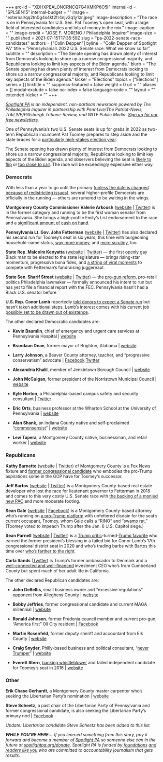 +++
arc-id = "XDHXPEALONCRNCQ7G4XMKP6O5I"
internal-id = "SPLSEN15"
internal-budget = ""
image = "external/qq2tn0g4s4kt2fr4njv2q1y1zr.jpeg"
image-description = "The race is on in Pennsylvania for U.S. Sen. Pat Toomey's open seat, with a large field of interested candidates and lots of money in the mix."
image-caption = ""
image-credit = "JOSE F. MORENO / Philadelphia Inquirer"
image-size = ""
published = 2021-07-15T17:35:59Z
slug = "pa-2022-senate-race-candidates"
authors = ["Colin Deppen"]
byline = "Colin Deppen of Spotlight PA"
title = "Pennsylvania’s 2022 U.S. Senate race: What we know so far"
subtitle = ""
description = "The Senate opening has drawn plenty of interest from Democrats looking to shore up a narrow congressional majority, and Republicans looking to limit key aspects of the Biden agenda."
blurb = "The Senate opening has drawn plenty of interest from Democrats looking to shore up a narrow congressional majority, and Republicans looking to limit key aspects of the Biden agenda."
kicker = "Elections"
topics = ["Elections"]
series = []
linktitle = ""
suppress-featured = false
weight = 0
url = ""
aliases = []
modal-exclude = false
no-index = false
language-code = ""
layout = ""
extended-kicker = ""
+++

<a href="https://www.spotlightpa.org/"><i>Spotlight PA</i></a><i> is an independent, non-partisan newsroom powered by The Philadelphia Inquirer in partnership with PennLive/The Patriot-News, TribLIVE/Pittsburgh Tribune-Review, and WITF Public Media. </i><a href="https://www.spotlightpa.org/newsletters"><i>Sign up for our free newsletters</i></a><i>.</i>

One of Pennsylvania’s two U.S. Senate seats is up for grabs in 2022 as two-term Republican incumbent Pat Toomey prepares to step aside and the state braces for a <a href="https://www.spotlightpa.org/news/2021/06/pa-2020-governor-race-candidates/">particularly high-stakes election year</a>.

The Senate opening has drawn plenty of interest from Democrats looking to shore up a narrow congressional majority, Republicans looking to limit key aspects of the Biden agenda, and observers believing the seat is <a href="https://www.cnn.com/2021/07/05/politics/2022-senate-race-rankings-july/index.html">likely to flip</a> or <a href="https://cookpolitical.com/ratings/senate-race-ratings">too close to call</a>. The race will be exceedingly expensive either way.

<script src="https://www.spotlightpa.org/embed.js" async></script><div data-spl-embed-version="1" data-spl-src="https://www.spotlightpa.org/embeds/newsletter/"></div>

### Democrats

With less than a year to go until the primary (<a href="https://apnews.com/article/primary-elections-pennsylvania-elections-census-2020-house-elections-9c91a3caf8d761ede5bb456c6898e539">unless the date is changed because of redistricting issues</a>), several higher-profile Democrats are officially in the running — others are rumored to be waiting in the wings.

<b>Montgomery County Commissioner Valerie Arkoosh</b> (<a href="https://www.valarkoosh.com/">website</a> | <a href="https://twitter.com/ValArkooshPA">Twitter</a>) is in the former category and running to be the first woman senator from Pennsylvania. She brings a high-profile Emily’s List endorsement to the race and a <a href="https://www.politicspa.com/arkoosh-raises-over-1-million-in-q2/98587/">significant amount of cash on hand</a>.

<b>Pennsylvania Lt. Gov. John Fetterman</b> (<a href="https://johnfetterman.com/">website</a> | <a href="https://twitter.com/JohnFetterman">Twitter</a>) has also declared his second run for Toomey’s seat in six years, this time with burgeoning household-name status, <a href="https://whyy.org/articles/fetterman-dwarfs-competition-in-first-fundraising-numbers-for-pa-s-senate-race/">way more money</a>, and <a href="https://www.theroot.com/john-fetterman-has-had-eight-years-to-apologize-for-pul-1846249115">more scrutiny</a>, too.

<b>State Rep. Malcolm Kenyatta</b> (<a href="https://www.malcolmkenyatta.com/">website</a> | <a href="https://twitter.com/malcolmkenyatta">Twitter</a>) — the first openly gay Black man to be elected to the state legislature — brings rising-star momentum, progressive bona fides, and <a href="https://www.inquirer.com/politics/election/malcolm-kenyatta-gettysburg-democratic-pennsylvania-senate-race-20210713.html">a string of viral moments</a> to compete with Fetterman’s fundraising juggernaut.

<b>State Sen. Sharif Street</b> (<a href="https://streetforpa.com/">website</a> | <a href="https://twitter.com/streetforpa">Twitter</a>) — the <a href="https://whyy.org/articles/how-many-more-must-die-philly-lawmakers-plead-for-help-reducing-gun-violence/">pro-gun reform</a>, pro-retail politics Philadelphia lawmaker — formally announced his intent to run but has yet to file a financial report with the FEC. Pennsylvania hasn’t had a Black U.S. senator before.

<b>U.S. Rep. Conor Lamb</b> reportedly <a href="https://www.politico.com/news/2021/04/30/conor-lamb-pennsylvania-senate-485124">told donors to expect a Senate run</a> but hasn’t taken additional steps. Lamb’s interest comes with his current job <a href="https://www.spotlightpa.org/news/2021/04/pa-us-house-seat-congressional-census-announcement-redistricting/">possibly set to be drawn out of existence</a>.

The other declared Democratic candidates are:

- <b>Kevin Baumlin</b>, chief of emergency and urgent care services at Pennsylvania Hospital | <a href="https://www.drbaumlinforpa.com/">website</a>

- <b>Brandaun Dean</b>, former mayor of Brighton, Alabama | <a href="http://brandaundean.com/">website</a>

- <b>Larry Johnson</b>, a Beaver County attorney, teacher, and “progressive conservatism” advocate | <a href="https://www.facebook.com/AxumGold/">Facebook</a> <a href="https://twitter.com/larryjo46392529">Twitter</a>

- <b>Alexandria Khalil</b>, member of Jenkintown Borough Council | <a href="https://www.alexkhalilforussenate.com/home">website</a>

- <b>John McGuigan</b>, former president of the Norristown Municipal Council | <a href="https://www.mcguiganforpa.com/">website </a>

- <b>Kyle Norton</b>, a Philadelphia-based campus safety and security consultant | <a href="https://twitter.com/kylenortonpa?lang=en">Twitter</a>

- <b>Eric Orts</b>, business professor at the Wharton School at the University of Pennsylvania | <a href="https://www.friendsofericorts.com/">website </a>

- <b>Alan Shank</b>, an Indiana County native and self-proclaimed “<a href="https://twitter.com/shank_al">commonsensist</a>” | <a href="https://www.alshankforpa.com/">website </a>

- <b>Lew Tapera</b>, a Montgomery County native, businessman, and retail worker | <a href="https://www.lewforyou2022.com/">website </a>

<script src="https://www.spotlightpa.org/embed.js" async></script><div data-spl-embed-version="1" data-spl-src="https://www.spotlightpa.org/embeds/donate/"></div>

### Republicans

<b>Kathy Barnette</b> (<a href="https://barnetteforsenate.com/">website</a> | <a href="https://twitter.com/kathy4truth?lang=en">Twitter</a>) of Montgomery County is a Fox News fixture and <a href="https://www.buckscountycouriertimes.com/story/news/2020/11/02/madeleine-dean-kathy-barnette-4th-district-congress/6088489002/">former congressional candidate</a> who embodies the pro-Trump aspirations some in the GOP have for Toomey’s successor.

<b>Jeff Bartos</b> (<a href="https://jeffbartos.com/">website</a> | <a href="https://twitter.com/jeff_bartos">Twitter</a>) is a Montgomery County-based real estate developer who lost the race for lieutenant governor to Fetterman in 2018 and comes to this very costly U.S. Senate race with <a href="https://www.politico.com/news/2021/04/24/jeff-bartos-super-pac-pennsylvania-race-484531">the backing of a monied new PAC</a> and more moderate footing.

<b>Sean Gale</b> (<a href="https://www.galeforsenate.com/home.html">website</a> | <a href="https://www.facebook.com/sean.gale">Facebook</a>) is a Montgomery County-based attorney who’s running on <a href="https://www.inquirer.com/politics/election/joe-gale-2022-pennsylvania-governor-race-20210216.html">a pro-Trump platform</a> with unfettered disdain for the seat’s current occupant, Toomey, whom Gale calls a “RINO” and “<a href="https://www.facebook.com/sean.gale/posts/10219624235533019">swamp rat</a>.” (Toomey voted to impeach Trump after the Jan. 6 U.S. Capitol siege.)

<b>Sean Parnell</b> (<a href="https://parnellforsenate.com/">website</a> | <a href="https://twitter.com/SeanParnellUSA">Twitter</a>) is a <a href="https://www.pghcitypaper.com/pittsburgh/an-extensive-list-of-all-the-times-sean-parnell-criticized-donald-trump/Content?oid=19552160">Trump critic</a>-turned-<a href="https://www.politicspa.com/pa17-trump-endorses-parnell/93131/">Trump favorite</a> who earned the former president’s blessing in a failed bid for Conor Lamb’s 17th congressional district seat in 2020 and who’s trading barbs with Bartos this time over <a href="https://www.pghcitypaper.com/pittsburgh/gop-senate-candidate-jeff-bartos-donating-to-and-praised-democrats-in-past-challenger-sean-parnell-responds/Content?oid=19710517">who’s farther to the right</a>.

<b>Carla Sands</b> (<a href="https://twitter.com/CarlaHSands/status/1412416656903704584?ref_src=twsrc%5Etfw%7Ctwcamp%5Etweetembed%7Ctwterm%5E1412416656903704584%7Ctwgr%5E%7Ctwcon%5Es1_&ref_url=https%3A%2F%2Fwww.politicspa.com%2Fsands-launches-2022-senate-bid%2F98572%2F">Twitter</a>) is Trump’s former ambassador to Denmark and a <a href="https://triblive.com/news/pennsylvania/ex-ambassador-investment-ceo-carla-sands-seeks-pennsylvania-senate-seat/">well-connected and well-financed</a> investment CEO who’s from Cumberland County but spent much of her adult life in California.

The other declared Republican candidates are:

- <b>John DeBellis</b>, small business owner and “excessive regulations” opponent from Allegheny County | <a href="https://www.jdebellis4senate.com/">website </a>

- <b>Bobby Jeffries</b>, former congressional candidate and current MAGA millennial | <a href="https://secure.anedot.com/bobby-jeffries-for-us-senate/donate">website</a>

- <b>Ronald Johnson</b>, former Fredonia council member and current pro-gun, “America first” Oil City resident | <a href="https://www.facebook.com/Ron-Johnson-for-US-Senate-108709594762121">Facebook</a>

- <b>Martin Rosenfeld</b>, former deputy sheriff and accountant from Elk County | <a href="https://martinrosenfeld2022.com/index.html">website</a>

- <b>Craig Snyder</b>, Philly-based business and political consultant, “<a href="https://www.inquirer.com/politics/pennsylvania/craig-snyder-2022-pennsylvania-senate-race-20210203.html">never Trumper</a>” | <a href="https://craigsnyderexploratorycommittee.com/">website</a>

- <b>Everett Stern</b>, <a href="https://www.politicspa.com/businessman-and-famed-whistleblower-announces-2022-bid-for-senate/97434/">banking whistleblower</a> and failed independent candidate for Toomey’s seat in 2016 | <a href="http://brandaundean.com/">website</a>

### Other

<b>Erik Chase Gerhardt</b>, a Montgomery County master carpenter who’s seeking the Libertarian Party’s nomination | <a href="https://www.montcolp.org/candidates/state-wide/150-erik-chase-gerhardt">website</a>

<b>Steve Scheetz</b>, a past chair of the Libertarian Party of Pennsylvania and former congressional candidate, is also seeking the Libertarian Party’s primary nod | <a href="https://www.facebook.com/ScheetzForSenate/">Facebook</a>

<i>Update: Libertarian candidate Steve Scheetz has been added to this list.</i>

<i><b>WHILE YOU’RE HERE...</b></i><i> If you learned something from this story, pay it forward and become a member of </i><a href="https://www.spotlightpa.org/"><i>Spotlight PA</i></a><i> so someone else can in the future at </i><a href="http://spotlightpa.org/donate"><i>spotlightpa.org/donate</i></a><i>. Spotlight PA is funded by</i><a href="https://www.spotlightpa.org/support"><i> foundations</i></a><i> </i><a href="https://www.spotlightpa.org/support"><i>and readers like you</i></a><i> who are committed to accountability journalism that gets results.</i>
